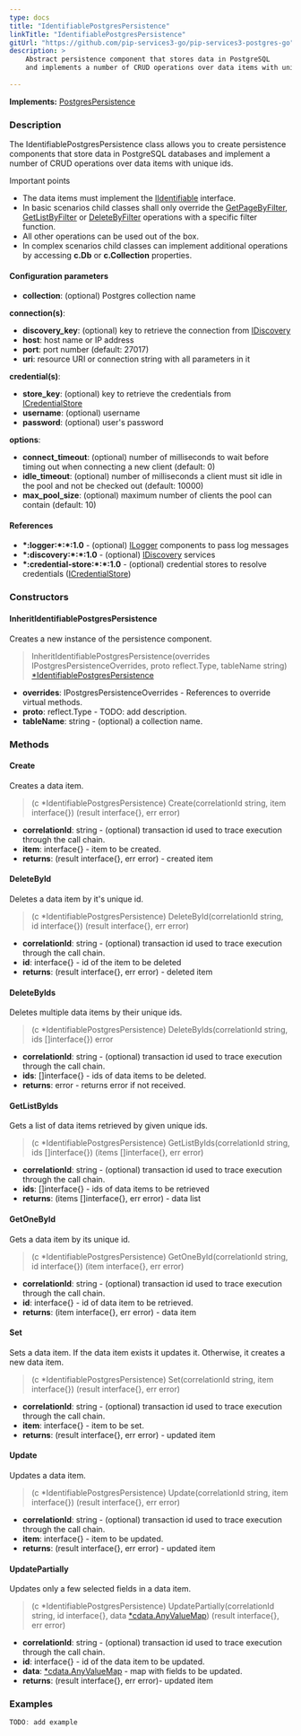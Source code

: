 ```yaml
---
type: docs
title: "IdentifiablePostgresPersistence"
linkTitle: "IdentifiablePostgresPersistence"
gitUrl: "https://github.com/pip-services3-go/pip-services3-postgres-go"
description: >
    Abstract persistence component that stores data in PostgreSQL
    and implements a number of CRUD operations over data items with unique ids.
    
---
```


**Implements:** [PostgresPersistence](../postgres_persistence)

### Description

The IdentifiablePostgresPersistence class allows you to create persistence components that store data in PostgreSQL databases and implement a number of CRUD operations over data items with unique ids.

Important points

- The data items must implement the [IIdentifiable](../../../commons/data/iidentifiable) interface.
- In basic scenarios child classes shall only override the [GetPageByFilter](../postgres_persistence/#getpagebyfilter), [GetListByFilter](../postgres_persistence/#getlistbyfilter) or [DeleteByFilter](../postgres_persistence/#deletebyfilter) operations with a specific filter function.
- All other operations can be used out of the box. 
- In complex scenarios child classes can implement additional operations by accessing **c.Db** or **c.Collection** properties.

#### Configuration parameters

- **collection**: (optional) Postgres collection name

**connection(s)**:
- **discovery_key**: (optional) key to retrieve the connection from [IDiscovery](../../../components/connect/idiscovery)
- **host**: host name or IP address
- **port**: port number (default: 27017)
- **uri**: resource URI or connection string with all parameters in it

**credential(s)**:
- **store_key**: (optional) key to retrieve the credentials from [ICredentialStore](../../../components/auth/icredential_store)
- **username**: (optional) username
- **password**: (optional) user's password

**options**:
- **connect_timeout**: (optional) number of milliseconds to wait before timing out when connecting a new client (default: 0)
- **idle_timeout**: (optional) number of milliseconds a client must sit idle in the pool and not be checked out (default: 10000)
- **max_pool_size**: (optional) maximum number of clients the pool can contain (default: 10)

#### References
- **\*:logger:\*:\*:1.0** - (optional) [ILogger](../../../components/log/ilogger) components to pass log messages
- **\*:discovery:\*:\*:1.0** - (optional) [IDiscovery](../../../components/connect/idiscovery) services
- **\*:credential-store:\*:\*:1.0** - (optional) credential stores to resolve credentials ([ICredentialStore](../../../components/auth/icredential_store))


### Constructors

#### InheritIdentifiablePostgresPersistence
Creates a new instance of the persistence component.

> InheritIdentifiablePostgresPersistence(overrides IPostgresPersistenceOverrides, proto reflect.Type, tableName string) [*IdentifiablePostgresPersistence]()

- **overrides**: IPostgresPersistenceOverrides - References to override virtual methods.
- **proto**: reflect.Type - TODO: add description. 
- **tableName**: string - (optional) a collection name.

### Methods

#### Create
Creates a data item.

> (c *IdentifiablePostgresPersistence) Create(correlationId string, item interface{}) (result interface{}, err error)

- **correlationId**: string - (optional) transaction id used to trace execution through the call chain.
- **item**: interface{} - item to be created.
- **returns**: (result interface{}, err error) - created item


#### DeleteById
Deletes a data item by it's unique id.

> (c *IdentifiablePostgresPersistence) DeleteById(correlationId string, id interface{}) (result interface{}, err error)

- **correlationId**: string - (optional) transaction id used to trace execution through the call chain.
- **id**: interface{} - id of the item to be deleted
- **returns**: (result interface{}, err error) - deleted item


#### DeleteByIds
Deletes multiple data items by their unique ids.

> (c *IdentifiablePostgresPersistence) DeleteByIds(correlationId string, ids []interface{}) error

- **correlationId**: string - (optional) transaction id used to trace execution through the call chain.
- **ids**: []interface{} - ids of data items to be deleted.
- **returns**: error - returns error if not received.


#### GetListByIds
Gets a list of data items retrieved by given unique ids.

> (c *IdentifiablePostgresPersistence) GetListByIds(correlationId string, ids []interface{}) (items []interface{}, err error)

- **correlationId**: string - (optional) transaction id used to trace execution through the call chain.
- **ids**: []interface{} - ids of data items to be retrieved
- **returns**: (items []interface{}, err error) - data list


#### GetOneById
Gets a data item by its unique id.

> (c *IdentifiablePostgresPersistence) GetOneById(correlationId string, id interface{}) (item interface{}, err error)

- **correlationId**: string - (optional) transaction id used to trace execution through the call chain.
- **id**: interface{} - id of data item to be retrieved.
- **returns**: (item interface{}, err error)  - data item


#### Set
Sets a data item. If the data item exists it updates it.
Otherwise, it creates a new data item.

> (c *IdentifiablePostgresPersistence) Set(correlationId string, item interface{}) (result interface{}, err error)

- **correlationId**: string - (optional) transaction id used to trace execution through the call chain.
- **item**: interface{} - item to be set.
- **returns**: (result interface{}, err error) - updated item


#### Update
Updates a data item.

> (c *IdentifiablePostgresPersistence) Update(correlationId string, item interface{}) (result interface{}, err error)

- **correlationId**: string - (optional) transaction id used to trace execution through the call chain.
- **item**: interface{} - item to be updated.
- **returns**: (result interface{}, err error) - updated item


#### UpdatePartially
Updates only a few selected fields in a data item.

> (c *IdentifiablePostgresPersistence) UpdatePartially(correlationId string, id interface{}, data [*cdata.AnyValueMap](../../../commons/data/any_value_map)) (result interface{}, err error)

- **correlationId**: string - (optional) transaction id used to trace execution through the call chain.
- **id**: interface{} - id of the data item to be updated.
- **data**: [*cdata.AnyValueMap](../../../commons/data/any_value_map) - map with fields to be updated.
- **returns**: (result interface{}, err error)- updated item

### Examples

```go
TODO: add example

```
